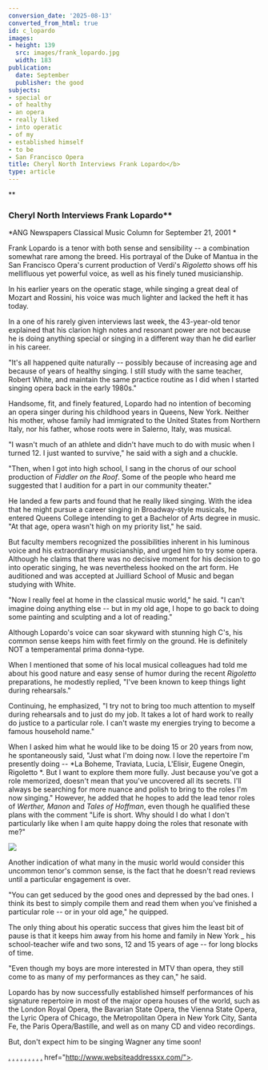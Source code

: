 ```yaml
---
conversion_date: '2025-08-13'
converted_from_html: true
id: c_lopardo
images:
- height: 139
  src: images/frank_lopardo.jpg
  width: 183
publication:
  date: September
  publisher: the good
subjects:
- special or
- of healthy
- an opera
- really liked
- into operatic
- of my
- established himself
- to be
- San Francisco Opera
title: Cheryl North Interviews Frank Lopardo</b>
type: article
---
```


**

### Cheryl North Interviews Frank Lopardo**

*ANG Newspapers Classical Music
 Column for September 21, 2001
*

Frank Lopardo is a tenor with both sense and sensibility -- a combination somewhat rare among the breed. His portrayal of the Duke of Mantua in the San Francisco Opera's current production of Verdi's *Rigoletto* shows off his mellifluous yet powerful voice, as well as his finely tuned musicianship.

In his earlier years on the operatic stage, while singing a great deal of Mozart and Rossini, his voice was much lighter and lacked the heft it has today.

In a one of his rarely given interviews last week, the 43-year-old tenor explained that his clarion high notes and resonant power are not because he is doing anything special or singing in a different way than he did earlier in his career.

"It's all happened quite naturally -- possibly because of increasing age and because of years of healthy singing. I still study with the same teacher, Robert White, and maintain the same practice routine as I did when I started singing opera back in the early 1980s."

Handsome, fit, and finely featured, Lopardo had no intention of becoming an opera singer during his childhood years in Queens, New York. Neither his mother, whose family had immigrated to the United States from Northern Italy, nor his father, whose roots were in Salerno, Italy, was musical.

 "I wasn't much of an athlete and didn't have much to do with music when I turned 12. I just wanted to survive," he said with a sigh and a chuckle.

"Then, when I got into high school, I sang in the chorus of our school production of *Fiddler on the Roof*. Some of the people who heard me suggested that I audition for a part in our community theater."

He landed a few parts and found that he really liked singing. With the idea that he might pursue a career singing in Broadway-style musicals, he entered Queens College intending to get a Bachelor of Arts degree in music. "At that age, opera wasn't high on my priority list," he said.

But faculty members recognized the possibilities inherent in his luminous voice and his extraordinary musicianship, and urged him to try some opera. Although he claims that there was no decisive moment for his decision to go into operatic singing, he was nevertheless hooked on the art form. He auditioned and was accepted at Juilliard School of Music and began studying with White.

"Now I really feel at home in the classical music world," he said. "I can't imagine doing anything else -- but in my old age, I hope to go back to doing some painting and sculpting and a lot of reading."

Although Lopardo's voice can soar skyward with stunning high C's, his common sense keeps him with feet firmly on the ground. He is definitely NOT a temperamental prima donna-type.

When I mentioned that some of his local musical colleagues had told me about his good nature and easy sense of humor during the recent *Rigoletto* preparations, he modestly replied, "I've been known to keep things light during rehearsals."

Continuing, he emphasized, "I try not to bring too much attention to myself during rehearsals and to just do my job. It takes a lot of hard work to really do justice to a particular role. I can't waste my energies trying to become a famous household name."

When I asked him what he would like to be doing 15 or 20 years from now, he spontaneously said, "Just what I'm doing now. I love the repertoire I'm presently doing -- *La Boheme, Traviata, Lucia, L'Elisir, Eugene Onegin, Rigoletto *. But I want to explore them more fully. Just because you've got a role memorized, doesn't mean that you've uncovered all its secrets. I'll always be searching for more nuance and polish to bring to the roles I'm now singing." However, he added that he hopes to add the lead tenor roles of *Werther, Manon* and *Tales of Hoffman*, even though he qualified these plans with the comment "Life is short. Why should I do what I don't particularly like when I am quite happy doing the roles that resonate with me?"

![](images/frank_lopardo.jpg)

Another indication of what many in the music world would consider this uncommon tenor's common sense, is the fact that he doesn't read reviews until a particular engagement is over.

"You can get seduced by the good ones and depressed by the bad ones. I think its best to simply compile them and read them when you've finished a particular role -- or in your old age," he quipped.

The only thing about his operatic success that gives him the least bit of pause is that it keeps him away from his home and family in New York _ his school-teacher wife and two sons, 12 and 15 years of age -- for long blocks of time.

"Even though my boys are more interested in MTV than opera, they still come to as many of my performances as they can," he said.

Lopardo has by now successfully established himself performances of his signature repertoire in most of the major opera houses of the world, such as the London Royal Opera, the Bavarian State Opera, the Vienna State Opera, the Lyric Opera of Chicago, the Metropolitan Opera in New York City, Santa Fe, the Paris Opera/Bastille, and well as on many CD and video recordings.

But, don't expect him to be singing Wagner any time soon!

[.](http://www.dunningmarketing.com/) [.](http://www.witnessamerica.com/) [.](http://www.witnessamerica.com/camcorders) [.](http://www.ksql.com/) [.](http://www.ascendaviation.com/)
[.](http://www.echovalleysupply.com/) [.](http://www.northworks.net/) [.](http://www.attainia.com/)
[.](http://www.briandunning.com/)
href="http://www.websiteaddressxx.com/">.